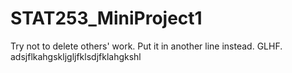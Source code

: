 # STAT253_MiniProject1
Try not to delete others' work. Put it in another line instead.
GLHF.
adsjflkahgskljgljfklsdjfklahgkshl